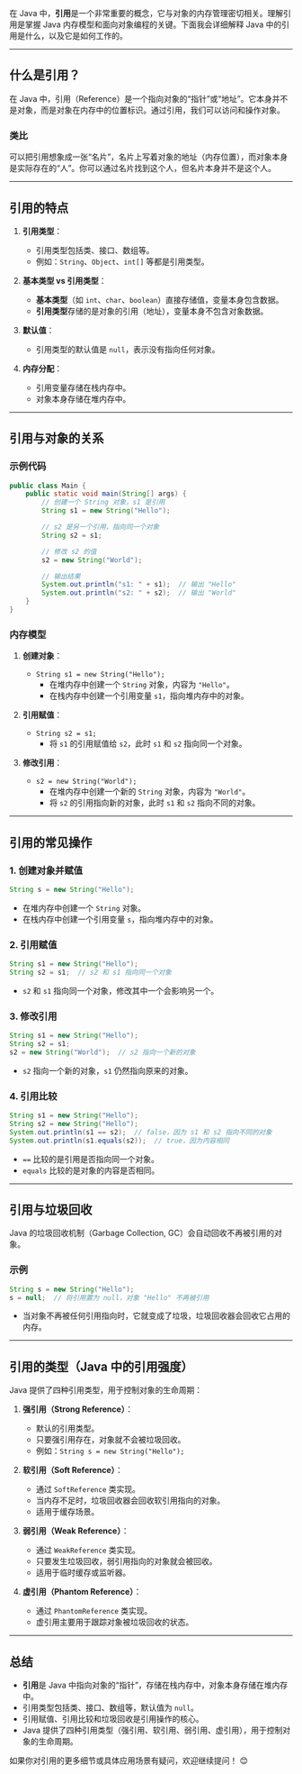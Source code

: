 ﻿
在 Java 中，**引用**是一个非常重要的概念，它与对象的内存管理密切相关。理解引用是掌握 Java 内存模型和面向对象编程的关键。下面我会详细解释 Java 中的引用是什么，以及它是如何工作的。

---

## 什么是引用？

在 Java 中，引用（Reference）是一个指向对象的“指针”或“地址”。它本身并不是对象，而是对象在内存中的位置标识。通过引用，我们可以访问和操作对象。

### 类比
可以把引用想象成一张“名片”，名片上写着对象的地址（内存位置），而对象本身是实际存在的“人”。你可以通过名片找到这个人，但名片本身并不是这个人。

---

## 引用的特点

1. **引用类型**：
   - 引用类型包括类、接口、数组等。
   - 例如：`String`、`Object`、`int[]` 等都是引用类型。

2. **基本类型 vs 引用类型**：
   - **基本类型**（如 `int`、`char`、`boolean`）直接存储值，变量本身包含数据。
   - **引用类型**存储的是对象的引用（地址），变量本身不包含对象数据。

3. **默认值**：
   - 引用类型的默认值是 `null`，表示没有指向任何对象。

4. **内存分配**：
   - 引用变量存储在栈内存中。
   - 对象本身存储在堆内存中。

---

## 引用与对象的关系

### 示例代码
```java
public class Main {
    public static void main(String[] args) {
        // 创建一个 String 对象，s1 是引用
        String s1 = new String("Hello");

        // s2 是另一个引用，指向同一个对象
        String s2 = s1;

        // 修改 s2 的值
        s2 = new String("World");

        // 输出结果
        System.out.println("s1: " + s1);  // 输出 "Hello"
        System.out.println("s2: " + s2);  // 输出 "World"
    }
}
```

### 内存模型
1. **创建对象**：
   - `String s1 = new String("Hello");`
     - 在堆内存中创建一个 `String` 对象，内容为 `"Hello"`。
     - 在栈内存中创建一个引用变量 `s1`，指向堆内存中的对象。

2. **引用赋值**：
   - `String s2 = s1;`
     - 将 `s1` 的引用赋值给 `s2`，此时 `s1` 和 `s2` 指向同一个对象。

3. **修改引用**：
   - `s2 = new String("World");`
     - 在堆内存中创建一个新的 `String` 对象，内容为 `"World"`。
     - 将 `s2` 的引用指向新的对象，此时 `s1` 和 `s2` 指向不同的对象。

---

## 引用的常见操作

### 1. 创建对象并赋值
```java
String s = new String("Hello");
```
- 在堆内存中创建一个 `String` 对象。
- 在栈内存中创建一个引用变量 `s`，指向堆内存中的对象。

### 2. 引用赋值
```java
String s1 = new String("Hello");
String s2 = s1;  // s2 和 s1 指向同一个对象
```
- `s2` 和 `s1` 指向同一个对象，修改其中一个会影响另一个。

### 3. 修改引用
```java
String s1 = new String("Hello");
String s2 = s1;
s2 = new String("World");  // s2 指向一个新的对象
```
- `s2` 指向一个新的对象，`s1` 仍然指向原来的对象。

### 4. 引用比较
```java
String s1 = new String("Hello");
String s2 = new String("Hello");
System.out.println(s1 == s2);  // false，因为 s1 和 s2 指向不同的对象
System.out.println(s1.equals(s2));  // true，因为内容相同
```
- `==` 比较的是引用是否指向同一个对象。
- `equals` 比较的是对象的内容是否相同。

---

## 引用与垃圾回收

Java 的垃圾回收机制（Garbage Collection, GC）会自动回收不再被引用的对象。

### 示例
```java
String s = new String("Hello");
s = null;  // 将引用置为 null，对象 "Hello" 不再被引用
```
- 当对象不再被任何引用指向时，它就变成了垃圾，垃圾回收器会回收它占用的内存。

---

## 引用的类型（Java 中的引用强度）

Java 提供了四种引用类型，用于控制对象的生命周期：
1. **强引用（Strong Reference）**：
   - 默认的引用类型。
   - 只要强引用存在，对象就不会被垃圾回收。
   - 例如：`String s = new String("Hello");`

2. **软引用（Soft Reference）**：
   - 通过 `SoftReference` 类实现。
   - 当内存不足时，垃圾回收器会回收软引用指向的对象。
   - 适用于缓存场景。

3. **弱引用（Weak Reference）**：
   - 通过 `WeakReference` 类实现。
   - 只要发生垃圾回收，弱引用指向的对象就会被回收。
   - 适用于临时缓存或监听器。

4. **虚引用（Phantom Reference）**：
   - 通过 `PhantomReference` 类实现。
   - 虚引用主要用于跟踪对象被垃圾回收的状态。

---

## 总结

- **引用**是 Java 中指向对象的“指针”，存储在栈内存中，对象本身存储在堆内存中。
- 引用类型包括类、接口、数组等，默认值为 `null`。
- 引用赋值、引用比较和垃圾回收是引用操作的核心。
- Java 提供了四种引用类型（强引用、软引用、弱引用、虚引用），用于控制对象的生命周期。

如果你对引用的更多细节或具体应用场景有疑问，欢迎继续提问！ 😊
